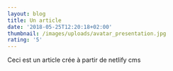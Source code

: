 ```yaml
---
layout: blog
title: Un article
date: '2018-05-25T12:20:18+02:00'
thumbnail: /images/uploads/avatar_presentation.jpg
rating: '5'
---
```

Ceci est un article crée à partir de netlify cms
